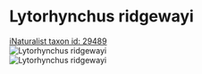 
Lytorhynchus ridgewayi
======================
  
[iNaturalist taxon id: 29489](https://www.inaturalist.org/taxa/29489)  
![Lytorhynchus ridgewayi](https://inaturalist-open-data.s3.amazonaws.com/photos/123888084/medium.jpg)  
![Lytorhynchus ridgewayi](https://inaturalist-open-data.s3.amazonaws.com/photos/123888084/medium.jpg)
